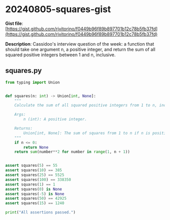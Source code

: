 # 20240805-squares-gist

**Gist file**: [https://gist.github.com/rjvitorino/f0449b96f89b897701b12c78b5fb37fd](https://gist.github.com/rjvitorino/f0449b96f89b897701b12c78b5fb37fd)

**Description**: Cassidoo's interview question of the week: a function that should take one argument n, a positive integer, and return the sum of all squared positive integers between 1 and n, inclusive.

## squares.py

```Python
from typing import Union


def squares(n: int) -> Union[int, None]:
    """
    Calculate the sum of all squared positive integers from 1 to n, inclusive.

    Args:
        n (int): A positive integer.

    Returns:
        Union[int, None]: The sum of squares from 1 to n if n is positive; otherwise, None.
    """
    if n <= 0:
        return None
    return sum(number**2 for number in range(1, n + 1))


assert squares(5) == 55
assert squares(10) == 385
assert squares(25) == 5525
assert squares(100) == 338350
assert squares(1) == 1
assert squares(0) is None
assert squares(-5) is None
assert squares(50) == 42925
assert squares(15) == 1240

print("All assertions passed.")

```